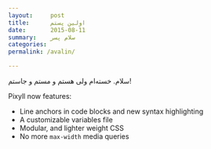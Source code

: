 ```yaml
---
layout:     post
title:      اولین پستم
date:       2015-08-11
summary:    سلام پسر
categories:  
permalink: /avalin/

---
```


سلام.
خسته‌ام ولی هستم و مستم و جاستم!

Pixyll now features:

* Line anchors in code blocks and new syntax highlighting
* A customizable variables file
* Modular, and lighter weight CSS
* No more `max-width` media queries
